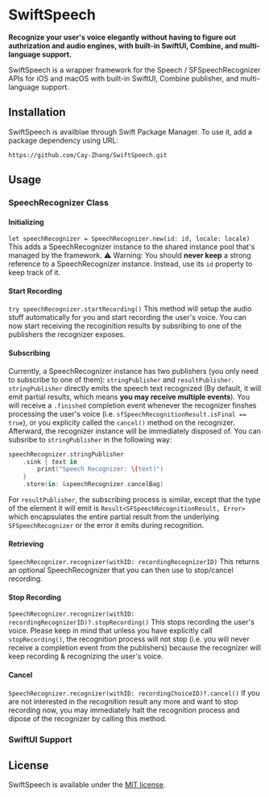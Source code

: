 # SwiftSpeech

**Recognize your user's voice elegantly without having to figure out authrization and audio engines, with built-in SwiftUI, Combine, and multi-language support.**

SwiftSpeech is a wrapper framework for the Speech / SFSpeechRecognizer APIs for iOS and macOS with built-in SwiftUI, Combine publisher, and multi-language support.

## Installation
SwiftSpeech is availblae through Swift Package Manager. To use it, add a package dependency using URL:
```
https://github.com/Cay-Zhang/SwiftSpeech.git
```

## Usage
### SpeechRecognizer Class
#### Initializing
`let speechRecognizer = SpeechRecognizer.new(id: id, locale: locale)`
This adds a SpeechRecognizer instance to the shared instance pool that's managed by the framework.
⚠️ Warning: You should **never keep** a strong reference to a SpeechRecognizer instance. Instead, use its `id` property to keep track of it.
#### Start Recording
`try speechRecognizer.startRecording()`
This method will setup the audio stuff automatically for you and start recording the user's voice. You can now start receiving the recoginition results by subsribing to one of the publishers the recognizer exposes.
#### Subscribing
Currently, a SpeechRecognizer instance has two publishers (you only need to subscribe to one of them): `stringPublisher` and `resultPublisher`.
`stringPublisher` directly emits the speech text recognized (By default, it will emit partial results, which means **you may receive multiple events**). You will receive a `.finished` completion event whenever the recognizer finshes processing the user's voice (i.e. `sfSpeechRecognitionResult.isFinal == true`), or you explicity called the `cancel()` method on the recognizer. Afterward, the recognizer instance will be immediately disposed of.
You can subsribe to `stringPublisher` in the following way:
```swift
speechRecognizer.stringPublisher
    .sink { text in
        print("Speech Recognizer: \(text)")
    }
    .store(in: &speechRecognizer.cancelBag)
```
For `resultPublisher`, the subscribing process is similar, except that the type of the element it will emit is `Result<SFSpeechRecognitionResult, Error>` which encapsulates the entire partial result from the underlying `SFSpeechRecognizer` or the error it emits during recognition.
#### Retrieving
`SpeechRecognizer.recognizer(withID: recordingRecognizerID)`
This returns an optional SpeechRecognizer that you can then use to stop/cancel recording.
#### Stop Recording
`SpeechRecognizer.recognizer(withID: recordingRecognizerID)?.stopRecording()`
This stops recording the user's voice. Please keep in mind that unless you have explicitly call `stopRecording()`, the recognition process will not stop (i.e. you will never receive a completion event from the publishers) because the recognizer will keep recording & recognizing the user's voice.
#### Cancel
`SpeechRecognizer.recognizer(withID: recordingChoiceID)?.cancel()`
If you are not interested in the recognition result any more and want to stop recording now, you may immediately halt the recognition process and dipose of the recognizer by calling this method.

### SwiftUI Support

## License
SwiftSpeech is available under the [MIT license](https://choosealicense.com/licenses/mit/).
